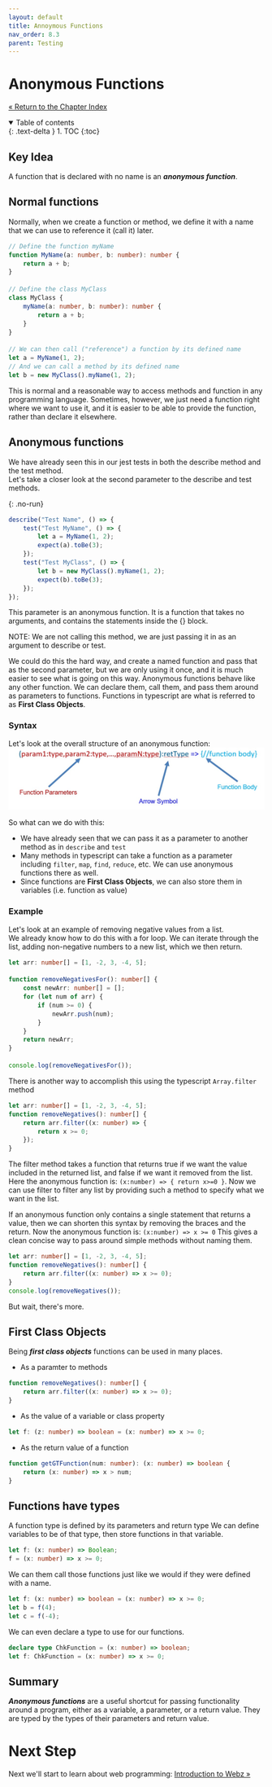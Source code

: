 ```yaml
---
layout: default
title: Annoymous Functions
nav_order: 8.3
parent: Testing
---
```


# Anonymous Functions

[&laquo; Return to the Chapter Index](index.md)

<details open markdown="block">
  <summary>
    Table of contents
  </summary>
  {: .text-delta }
1. TOC
{:toc}
</details>

## Key Idea

A function that is declared with no name is an **_anonymous function_**.

## Normal functions

Normally, when we create a function or method, we define it with a name that we can use to reference it (call it) later.

```typescript
// Define the function myName
function MyName(a: number, b: number): number {
    return a + b;
}

// Define the class MyClass
class MyClass {
    myName(a: number, b: number): number {
        return a + b;
    }
}

// We can then call ("reference") a function by its defined name
let a = MyName(1, 2);
// And we can call a method by its defined name
let b = new MyClass().myName(1, 2);
```

This is normal and a reasonable way to access methods and function in any programming language.
Sometimes, however, we just need a function right where we want to use it, and it is easier to be able to provide the function, rather than declare it elsewhere.

## Anonymous functions

We have already seen this in our jest tests in both the describe method and the test method.  
Let's take a closer look at the second parameter to the describe and test methods.

{: .no-run}

```typescript
describe("Test Name", () => {
    test("Test MyName", () => {
        let a = MyName(1, 2);
        expect(a).toBe(3);
    });
    test("Test MyClass", () => {
        let b = new MyClass().myName(1, 2);
        expect(b).toBe(3);
    });
});
```

This parameter is an anonymous function. It is a function that takes no arguments, and contains the statements inside the {} block.

NOTE: We are not calling this method, we are just passing it in as an argument to describe or test.

We could do this the hard way, and create a named function and pass that as the second parameter, but we are only using it once, and it is much easier to see what is going on this way.
Anonymous functions behave like any other function. We can declare them, call them, and pass them around as parameters to functions. Functions in typescript are what is referred to as **First Class Objects**.

### Syntax

Let's look at the overall structure of an anonymous function:
![](../../assets/images/anon_1.jpg)

So what can we do with this:

-   We have already seen that we can pass it as a parameter to another method as in `describe` and `test`
-   Many methods in typescript can take a function as a parameter including `filter`, `map`, `find`, `reduce`, etc. We can use anonymous functions there as well.
-   Since functions are **First Class Objects**, we can also store them in variables (i.e. function as value)

### Example

Let's look at an example of removing negative values from a list.  
We already know how to do this with a for loop.
We can iterate through the list, adding non-negative numbers to a new list, which we then return.

```typescript
let arr: number[] = [1, -2, 3, -4, 5];

function removeNegativesFor(): number[] {
    const newArr: number[] = [];
    for (let num of arr) {
        if (num >= 0) {
            newArr.push(num);
        }
    }
    return newArr;
}

console.log(removeNegativesFor());
```

There is another way to accomplish this using the typescript `Array.filter` method

```typescript
let arr: number[] = [1, -2, 3, -4, 5];
function removeNegatives(): number[] {
    return arr.filter((x: number) => {
        return x >= 0;
    });
}
```

The filter method takes a function that returns true if we want the value included in the returned list, and false if we want it removed from the list.
Here the anonymous function is: `(x:number) => { return x>=0 }`.
Now we can use filter to filter any list by providing such a method to specify what we want in the list.

If an anonymous function only contains a single statement that returns a value, then we can shorten this syntax by removing the braces and the return.
Now the anonymous function is: `(x:number) => x >= 0`
This gives a clean concise way to pass around simple methods without naming them.

```typescript
let arr: number[] = [1, -2, 3, -4, 5];
function removeNegatives(): number[] {
    return arr.filter((x: number) => x >= 0);
}
console.log(removeNegatives());
```

But wait, there's more.

## First Class Objects

Being **_first class objects_** functions can be used in many places.

-   As a paramter to methods

```typescript
function removeNegatives(): number[] {
    return arr.filter((x: number) => x >= 0);
}
```

-   As the value of a variable or class property

```typescript
let f: (z: number) => boolean = (x: number) => x >= 0;
```

-   As the return value of a function

```typescript
function getGTFunction(num: number): (x: number) => boolean {
    return (x: number) => x > num;
}
```

## Functions have types

A function type is defined by its parameters and return type
We can define variables to be of that type, then store functions in that variable.

```typescript
let f: (x: number) => Boolean;
f = (x: number) => x >= 0;
```

We can them call those functions just like we would if they were defined with a name.

```typescript
let f: (x: number) => boolean = (x: number) => x >= 0;
let b = f(4);
let c = f(-4);
```

We can even declare a type to use for our functions.

```typescript
declare type ChkFunction = (x: number) => boolean;
let f: ChkFunction = (x: number) => x >= 0;
```

## Summary

**_Anonymous functions_** are a useful shortcut for passing functionality around a program, either as a variable, a parameter, or a return value. They are typed by the types of their parameters and return value.

# Next Step

Next we'll start to learn about web programming: [Introduction to Webz &raquo;](../9-webz-intro/index.md)
